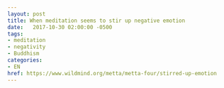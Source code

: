 ```yaml
---
layout: post
title: When meditation seems to stir up negative emotion
date:   2017-10-30 02:00:00 -0500
tags:
- meditation
- negativity
- Buddhism
categories:
- EN
href: https://www.wildmind.org/metta/metta-four/stirred-up-emotion
---
```

